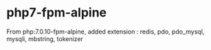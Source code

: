 # php7-fpm-alpine
From php:7.0.10-fpm-alpine, added extension : redis, pdo, pdo_mysql, mysqli, mbstring, tokenizer
